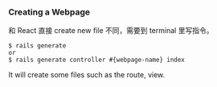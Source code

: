 ### Creating a Webpage

和 React 直接 create new file 不同，需要到 terminal 里写指令。

```
$ rails generate
or
$ rails generate controller #{webpage-name} index
```

It will create some files such as the route, view.
